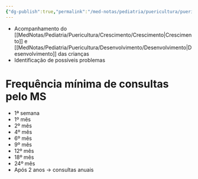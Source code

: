 ```yaml
---
{"dg-publish":true,"permalink":"/med-notas/pediatria/puericultura/puericultura/"}
---
```


- Acompanhamento do [[MedNotas/Pediatria/Puericultura/Crescimento/Crescimento\|Crescimento]] e [[MedNotas/Pediatria/Puericultura/Desenvolvimento/Desenvolvimento\|Desenvolvimento]] das crianças
- Identificação de possíveis problemas
# Frequência mínima de consultas pelo MS

- 1ª semana
- 1º mês
- 2º mês
- 4º mês
- 6º mês
- 9º mês
- 12º mês
- 18º mês
- 24º mês
- Após 2 anos -> consultas anuais